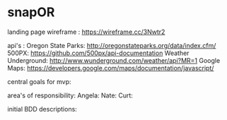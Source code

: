 # snapOR

landing page wireframe : https://wireframe.cc/3Nwtr2

api's : 
	Oregon State Parks: http://oregonstateparks.org/data/index.cfm/ 
	500PX: https://github.com/500px/api-documentation
	Weather Underground: http://www.wunderground.com/weather/api?MR=1
	Google Maps: https://developers.google.com/maps/documentation/javascript/ 

central goals for mvp:

area's of responsibility:
Angela:
Nate:
Curt:

initial BDD descriptions:
